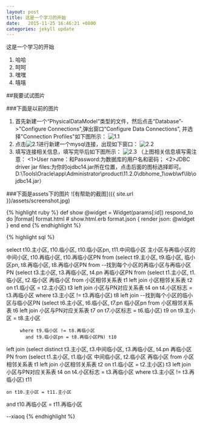 ```yaml
---
layout: post
title: 这是一个学习的开始
date:   2015-11-25 16:46:21 +0800
categories: jekyll update
---
```


这是一个学习的开始

1. 哈哈
2. 呵呵
3. 嘿嘿
4. 嘻嘻

##我要试试图片

###下面是以前的图片
1. 首先新建一个“PhysicalDataModel”类型的文件，然后点击“Database”->"Configure  Connections",弹出窗口“Configure Data Connections”, 并选择"Connection Profiles"如下图所示：
![1.1](http://ww1.sinaimg.cn/large/4dd787e4gw1etkzgrjjb1j20fa0cjdhb.jpg)
2. 点击![2.1](http://ww4.sinaimg.cn/large/4dd787e4gw1etkzgrtn2wj200s00m0mc.jpg)进行新建一个mysql连接，出现如下窗口：
![2.2](http://ww3.sinaimg.cn/large/4dd787e4gw1etkzgs6flsj20e40d6dhj.jpg)
3. 填写连接相关信息，填写完毕后如下图所示： 
![2.3](http://ww2.sinaimg.cn/large/4dd787e4gw1etkzgsm6d3j20e40d676x.jpg)
（上图相关信息填写需注意： 
<1>User name：和Password:为数据库的用户名和密码； 
<2>JDBC driver jar files:为你的ojdbc14.jar所在位置，点击后面的图标选择即可。D:\Tools\Oracle\app\Administrator\product\11.2.0\dbhome_1\owb\wf\lib\ojdbc14.jar） 

###下面是assets下的图片
![有帮助的截图]({{ site.url }}/assets/screenshot.jpg)



{% highlight ruby %}
def show
  @widget = Widget(params[:id])
  respond_to do |format|
    format.html # show.html.erb
    format.json { render json: @widget }
  end
end
{% endhighlight %}


{% highlight sql %}

select t10.主小区,
       t10.临小区,
       t10.临小区pn,
       t11.中间临小区 主小区与再临小区的中间小区,
       t10.再临小区,
       t10.再临小区PN
  from (select t9.主小区, t9.临小区, 临小区pn, t8.再临小区, t8.再临小区PN
          from --找到每个小区的再临小区与再临小区PN
               (select t3.主小区, t3.再临小区, t4.pn 再临小区PN
                  from (select t1.主小区, t1.临小区, t2.临小区 再临小区
                          from 小区相邻关系表 t1
                          left join 小区相邻关系表 t2
                            on t1.临小区 = t2.主小区) t3
                  left join 小区与PN对应关系表 t4
                    on t4.小区标志 = t3.再临小区
                 where t3.主小区 != t3.再临小区) t8
          left join
        --找到每个小区的临小区与临小区PN
         (select t6.主小区, t6.临小区, t7.pn 临小区pn
           from 小区相邻关系表 t6
           left join 小区与PN对应关系表 t7
             on t7.小区标志 = t6.临小区) t9
            on t9.主小区 = t8.主小区
        
         where t9.临小区 != t8.再临小区
           and t9.临小区pn = t8.再临小区PN) t10
  left join (select distinct t3.主小区,
                             t3.中间临小区,
                             t3.再临小区,
                             t4.pn 再临小区PN
               from (select t1.主小区,
                            t1.临小区 中间临小区,
                            t2.临小区 再临小区
                       from 小区相邻关系表 t1
                       left join 小区相邻关系表 t2
                         on t1.临小区 = t2.主小区) t3
               left join 小区与PN对应关系表 t4
                 on t4.小区标志 = t3.再临小区
              where t3.主小区 != t3.再临小区) t11

    on t10.主小区 = t11.主小区
   and t10.再临小区 = t11.再临小区

--xiaoq
{% endhighlight %}

